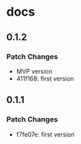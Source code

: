 # docs

## 0.1.2

### Patch Changes

- MVP version
- 411f168: first version

## 0.1.1

### Patch Changes

- f7fe07e: first version
